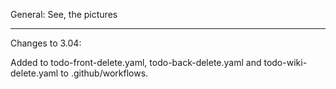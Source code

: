 General:  See, the pictures

--------------------

Changes to 3.04: 

Added to todo-front-delete.yaml, todo-back-delete.yaml and todo-wiki-delete.yaml to .github/workflows.

